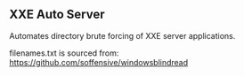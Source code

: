 ## XXE Auto Server
Automates directory brute forcing of XXE server applications.

filenames.txt is sourced from: https://github.com/soffensive/windowsblindread
